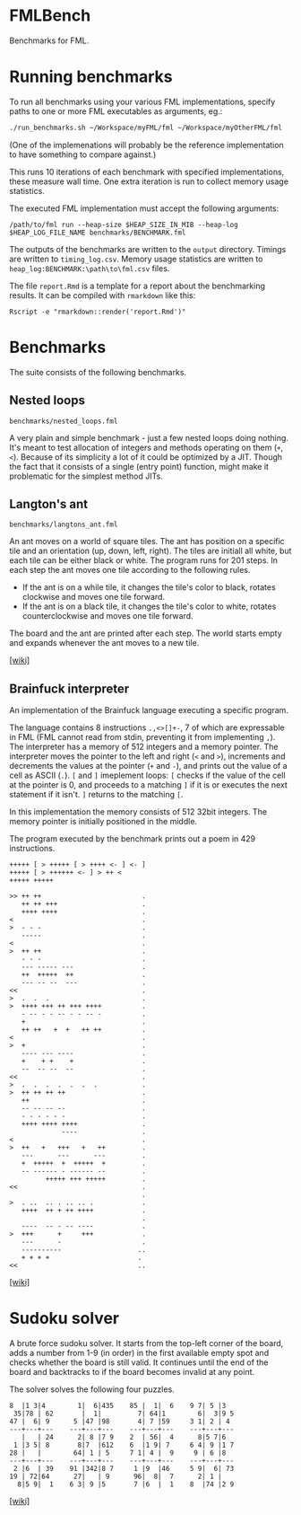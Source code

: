# FMLBench

Benchmarks for FML.

# Running benchmarks

To run all benchmarks using your various FML implementations, specify paths to one or more FML executables as arguments, eg.:

```bash
./run_benchmarks.sh ~/Workspace/myFML/fml ~/Workspace/myOtherFML/fml
```

(One of the implemenations will probably be the reference implementation to have something to compare against.)

This runs 10 iterations of each benchmark with specified implementations, these measure wall time. One extra iteration is run to collect memory usage statistics.

The executed FML implementation must accept the following arguments:

```
/path/to/fml run --heap-size $HEAP_SIZE_IN_MIB --heap-log $HEAP_LOG_FILE_NAME benchmarks/BENCHMARK.fml
```

The outputs of the benchmarks are written to the `output` directory. Timings are written to `timing_log.csv`. Memory usage statistics are written to `heap_log:BENCHMARK:\path\to\fml.csv` files.

The file `report.Rmd` is a template for a report about the benchmarking results. It can be compiled with `rmarkdown` like this:

```
Rscript -e "rmarkdown::render('report.Rmd')"
```

# Benchmarks

The suite consists of the following benchmarks.

## Nested loops

`benchmarks/nested_loops.fml`

A very plain and simple benchmark - just a few nested loops doing nothing. It's meant to test allocation of integers and methods operating on them (`+`, `<`). Because of its simplicity a lot of it could be optimized by a JIT. Though the fact that it consists of a single (entry point) function, might make it problematic for the simplest method JITs.

## Langton's ant

`benchmarks/langtons_ant.fml`

An ant moves on a world of square tiles. The ant has position on a specific tile and an orientation (up, down, left, right). The tiles are initiall all white, but each tile can be either black or white. The program runs for 201 steps. In each step the ant moves one tile according to the following rules.

- If the ant is on a while tile, it changes the tile's color to black, rotates clockwise and moves one tile forward.
- If the ant is on a black tile, it changes the tile's color to white, rotates counterclockwise and moves one tile forward.

The board and the ant are printed after each step. The world starts empty and expands whenever the ant moves to a new tile.

[[wiki]](https://en.wikipedia.org/wiki/Langton%27s_ant)

## Brainfuck interpreter

An implementation of the Brainfuck language executing a specific program.

The language contains 8 instructions `.,<>[]+-`, 7 of which are expressable in FML (FML cannot read from stdin, preventing it from implementing `,`). The interpreter has a memory of 512 integers and a memory pointer. The interpreter moves the pointer to the left and right (`<` and `>`), increments and decrements the values at the pointer (`+` and `-`), and prints out the value of a cell as ASCII (`.`). `[` and `]` imeplement loops: `[` checks if the value of the cell at the pointer is 0, and proceeds to a matching `]` if it is or executes the next statement if it isn't. `]` returns to the matching `[`.

In this implementation the memory consists of 512 32bit integers. The memory pointer is initially positioned in the middle.

The program executed by the benchmark prints out a poem in 429 instructions.

```
+++++ [ > +++++ [ > ++++ <- ] <- ]
+++++ [ > ++++++ <- ] > ++ <         
+++++ +++++                           

>> ++ ++                         .   
   ++ ++ +++                     .
   ++++ ++++                     .
<                                .
>  - - -                         .
   -----                         .
<                                .
>  ++ ++                         .
   - - -                         .
   --- ----- ---                 .
   ++  +++++  ++                 .
   --- -- --  ---                .
<<                               .
>  .  .  .                       .
>  ++++ +++ ++ +++ ++++          .
   - -- - - -- - - -- -          .
   +                             .
   ++ ++   +  +   ++ ++          .
<                                .
>  +                             .
   ---- --- ----                 .
   +    + +    +                 .
   --  -- --  --                 .
<<                               .
>  .  .  .  .  .  .  .           .
>  ++ ++ ++ ++                   .
   ++                            .
   -- -- -- --                   .
   - - - - - -                   .
   ++++ ++++ ++++                . 
             ----                .
<                                .
>  ++   +   +++   +   ++         .
   ---      ---      ---         .
   +  +++++  +  +++++  +         .
   -- ------ - ------ --         .
         +++++ +++ +++++         .
<<                               .
                                 .
>  . ..  .. . .. .. .            .
   ++++  ++ + ++ ++++            .
                                 .
   ----  -- - -- ----            .
>  +++      +     +++            .
   ---      -                    .
   ----------                   ..
   + + + +                      .
<<                              ..
```

[[wiki]](https://en.wikipedia.org/wiki/Brainfuck)

# Sudoku solver

A brute force sudoku solver. It starts from the top-left corner of the board, adds a number from 1-9 (in order) in the first available empty spot and checks whether the board is still valid. It continues until the end of the board and backtracks to if the board becomes invalid at any point.

The solver solves the following four puzzles.

```
8  |1 3|4        1|  6|435    85 |  1|  6    9 7| 5 |3  
 35|78 | 62       |  1|         7| 64|1        6|  3|9 5
47 |  6| 9      5 |47 |98       4| 7 |59     3 1| 2 | 4 
---+---+---    ---+---+---    ---+---+---    ---+---+---
   |   | 24      2| 8 |7 9    2  | 56|  4      8|5 7|6  
 1 |3 5| 8       8|7  |612    6  |1 9| 7     6 4| 9 |1 7
28 |   |        64| 1 | 5     7 1| 4 |  9     9 | 6 |8  
---+---+---    ---+---+---    ---+---+---    ---+---+---
 2 |6  | 39    91 |342|8 7     1 |9  |46     5 9|  6| 73
19 | 72|64      27|   | 9      96|  8|  7      2| 1 |   
  8|5 9|  1    6 3| 9 |5       7 |6  |  1    8  |74 |2 9
```

[[wiki]](https://en.wikipedia.org/wiki/Sudoku)
